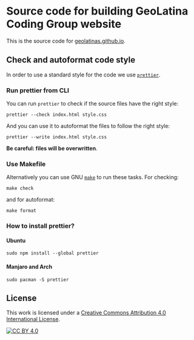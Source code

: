 # Source code for building GeoLatina Coding Group website

This is the source code for
[geolatinas.github.io](https://geolatinas.github.io).


## Check and autoformat code style

In order to use a standard style for the code we use [`prettier`](https://prettier.io/).


### Run prettier from CLI

You can run `prettier` to check if the source files have the right style:

```
prettier --check index.html style.css
```

And you can use it to autoformat the files to follow the right style:

```
prettier --write index.html style.css
```

**Be careful: files will be overwritten**.


### Use Makefile

Alternatively you can use GNU [`make`](https://www.gnu.org/software/make/) to
run these tasks. For checking:

```
make check
```

and for autoformat:

```
make format
```

### How to install prettier?

#### Ubuntu

```
sudo npm install --global prettier
```

#### Manjaro and Arch

```
sudo pacman -S prettier
```

## License

This work is licensed under a
[Creative Commons Attribution 4.0 International License][cc-by].

[![CC BY 4.0][cc-by-image]][cc-by]

[cc-by]: http://creativecommons.org/licenses/by/4.0/
[cc-by-image]: https://i.creativecommons.org/l/by/4.0/88x31.png
